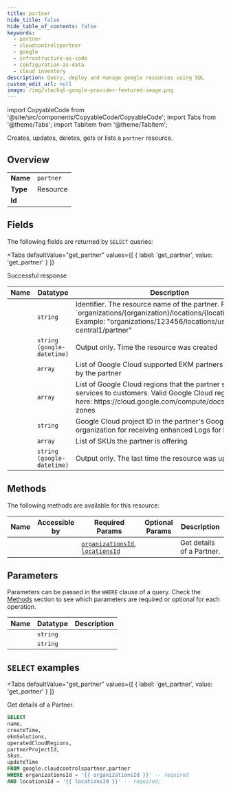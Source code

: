 ```yaml
--- 
title: partner
hide_title: false
hide_table_of_contents: false
keywords:
  - partner
  - cloudcontrolspartner
  - google
  - infrastructure-as-code
  - configuration-as-data
  - cloud inventory
description: Query, deploy and manage google resources using SQL
custom_edit_url: null
image: /img/stackql-google-provider-featured-image.png
---
```


import CopyableCode from '@site/src/components/CopyableCode/CopyableCode';
import Tabs from '@theme/Tabs';
import TabItem from '@theme/TabItem';

Creates, updates, deletes, gets or lists a <code>partner</code> resource.

## Overview
<table><tbody>
<tr><td><b>Name</b></td><td><code>partner</code></td></tr>
<tr><td><b>Type</b></td><td>Resource</td></tr>
<tr><td><b>Id</b></td><td><CopyableCode code="google.cloudcontrolspartner.partner" /></td></tr>
</tbody></table>

## Fields

The following fields are returned by `SELECT` queries:

<Tabs
    defaultValue="get_partner"
    values={[
        { label: 'get_partner', value: 'get_partner' }
    ]}
>
<TabItem value="get_partner">

Successful response

<table>
<thead>
    <tr>
    <th>Name</th>
    <th>Datatype</th>
    <th>Description</th>
    </tr>
</thead>
<tbody>
<tr>
    <td><CopyableCode code="name" /></td>
    <td><code>string</code></td>
    <td>Identifier. The resource name of the partner. Format: `organizations/&#123;organization&#125;/locations/&#123;location&#125;/partner` Example: "organizations/123456/locations/us-central1/partner"</td>
</tr>
<tr>
    <td><CopyableCode code="createTime" /></td>
    <td><code>string (google-datetime)</code></td>
    <td>Output only. Time the resource was created</td>
</tr>
<tr>
    <td><CopyableCode code="ekmSolutions" /></td>
    <td><code>array</code></td>
    <td>List of Google Cloud supported EKM partners supported by the partner</td>
</tr>
<tr>
    <td><CopyableCode code="operatedCloudRegions" /></td>
    <td><code>array</code></td>
    <td>List of Google Cloud regions that the partner sells services to customers. Valid Google Cloud regions found here: https://cloud.google.com/compute/docs/regions-zones</td>
</tr>
<tr>
    <td><CopyableCode code="partnerProjectId" /></td>
    <td><code>string</code></td>
    <td>Google Cloud project ID in the partner's Google Cloud organization for receiving enhanced Logs for Partners.</td>
</tr>
<tr>
    <td><CopyableCode code="skus" /></td>
    <td><code>array</code></td>
    <td>List of SKUs the partner is offering</td>
</tr>
<tr>
    <td><CopyableCode code="updateTime" /></td>
    <td><code>string (google-datetime)</code></td>
    <td>Output only. The last time the resource was updated</td>
</tr>
</tbody>
</table>
</TabItem>
</Tabs>

## Methods

The following methods are available for this resource:

<table>
<thead>
    <tr>
    <th>Name</th>
    <th>Accessible by</th>
    <th>Required Params</th>
    <th>Optional Params</th>
    <th>Description</th>
    </tr>
</thead>
<tbody>
<tr>
    <td><a href="#get_partner"><CopyableCode code="get_partner" /></a></td>
    <td><CopyableCode code="select" /></td>
    <td><a href="#parameter-organizationsId"><code>organizationsId</code></a>, <a href="#parameter-locationsId"><code>locationsId</code></a></td>
    <td></td>
    <td>Get details of a Partner.</td>
</tr>
</tbody>
</table>

## Parameters

Parameters can be passed in the `WHERE` clause of a query. Check the [Methods](#methods) section to see which parameters are required or optional for each operation.

<table>
<thead>
    <tr>
    <th>Name</th>
    <th>Datatype</th>
    <th>Description</th>
    </tr>
</thead>
<tbody>
<tr id="parameter-locationsId">
    <td><CopyableCode code="locationsId" /></td>
    <td><code>string</code></td>
    <td></td>
</tr>
<tr id="parameter-organizationsId">
    <td><CopyableCode code="organizationsId" /></td>
    <td><code>string</code></td>
    <td></td>
</tr>
</tbody>
</table>

## `SELECT` examples

<Tabs
    defaultValue="get_partner"
    values={[
        { label: 'get_partner', value: 'get_partner' }
    ]}
>
<TabItem value="get_partner">

Get details of a Partner.

```sql
SELECT
name,
createTime,
ekmSolutions,
operatedCloudRegions,
partnerProjectId,
skus,
updateTime
FROM google.cloudcontrolspartner.partner
WHERE organizationsId = '{{ organizationsId }}' -- required
AND locationsId = '{{ locationsId }}' -- required;
```
</TabItem>
</Tabs>
